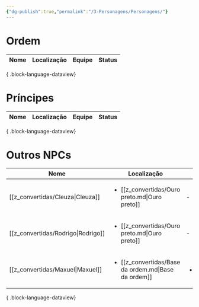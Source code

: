 ```yaml
---
{"dg-publish":true,"permalink":"/3-Personagens/Personagens/"}
---
```


# Ordem
| Nome | Localização | Equipe | Status |
| ---- | ----------- | ------ | ------ |

{ .block-language-dataview}

# Príncipes
| Nome | Localização | Equipe | Status |
| ---- | ----------- | ------ | ------ |

{ .block-language-dataview}

# Outros NPCs
| Nome                                  | Localização                                                          | Equipe                                               | Status   |
| ------------------------------------- | -------------------------------------------------------------------- | ---------------------------------------------------- | -------- |
| [[z_convertidas/Cleuza\|Cleuza]]   | <ul><li>[[z_convertidas/Ouro preto.md\\|Ouro preto]]</li></ul>       | \-                                                   | Morto    |
| [[z_convertidas/Rodrigo\|Rodrigo]] | <ul><li>[[z_convertidas/Ouro preto.md\\|Ouro preto]]</li></ul>       | \-                                                   | Saudável |
| [[z_convertidas/Maxuel\|Maxuel]]   | <ul><li>[[z_convertidas/Base da ordem.md\\|Base da ordem]]</li></ul> | <ul><li>[[z_convertidas/Ordem.md\\|Ordem]]</li></ul> | Saudável |

{ .block-language-dataview}
